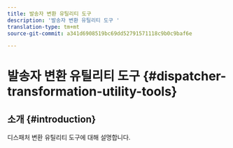 ```yaml
---
title: 발송자 변환 유틸리티 도구
description: '발송자 변환 유틸리티 도구 '
translation-type: tm+mt
source-git-commit: a341d6908519bc69dd52791571118c9b0c9baf6e

---
```



# 발송자 변환 유틸리티 도구 {#dispatcher-transformation-utility-tools}

## 소개 {#introduction}

디스패처 변환 유틸리티 도구에 대해 설명합니다.